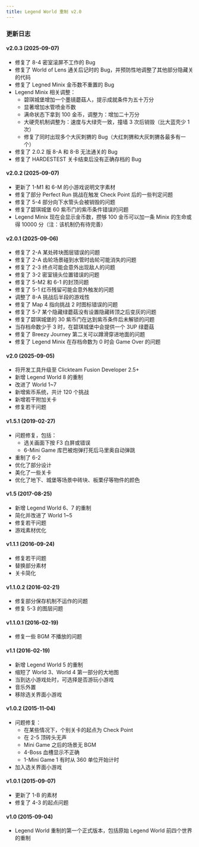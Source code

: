 ```yaml
---
title: Legend World 重制 v2.0
---
```


### 更新日志
#### v2.0.3 (2025-09-07)
- 修复了 8-4 密室滚屏不工作的 Bug
- 修复了 World of Lens 通关后记时的 Bug，并预防性地调整了其他部分隐藏关的代码
- 修复了 Legned Minix 金币数不重置的 Bug
- Legend Minix 相关调整：
    - 碧琪城堡增加一个墨镜蘑菇人，提示成就条件为五十万分
    - 显著增加水管喷金币数
    - 满命状态下拿到 100 金币，调整为：增加二十万分
    - 大硬壳机制调整为：速度与大绿壳一致，撞墙 3 次后销毁（比大蓝壳少 1 次）
    - 修复了同时出现多个大灰刺猬的 Bug（大红刺猬和大灰刺猬各最多有一个）
- 修复了 2.0.2 版 8-A 和 8-B 无法通关的 Bug
- 修复了 HARDESTEST 关卡结束后没有正确存档的 Bug

#### v2.0.2 (2025-09-07)
- 更新了 1-M1 和 6-M 的小游戏说明文字素材
- 修复了部分 Perfect Run 挑战在触发 Check Point 后的一些判定问题
- 修复了 5-4 部分向下水管头会被销毁的问题
- 修复了碧琪城堡 60 紫币门的紫币条件错误的问题
- Legend Minix 现在会显示金币数，攒够 100 金币可以加一条 Minix 的生命或得 10000 分（注：该机制仍有待完善）

#### v2.0.1 (2025-09-06)
- 修复了 2-A 某处砖块图层错误的问题
- 修复了 2-A 齿轮场景碰到水管时齿轮可能消失的问题
- 修复了 2-3 终点可能会意外出现敌人的问题
- 修复了 3-2 密室镜头位置错误的问题
- 修复了 5-M2 和 6-1 的封顶问题
- 修复了 5-1 红币残留可能会意外触发的问题
- 调整了 8-A 挑战后半段的游戏性
- 修复了 Map 4 指向挑战 2 时图标错误的问题
- 修复了 5-7 某个隐藏绿蘑菇没有设置隐藏砖顶之后变灰的问题
- 修复了碧琪城堡的 30 紫币门在达到紫币条件后未解锁的问题
- 当存档命数少于 3 时，在碧琪城堡中会提供一个 3UP 绿蘑菇
- 修复了 Breezy Journey 第二关可以蹲滑穿进地面的问题
- 修复了 Legend Minix 在存档命数为 0 时会 Game Over 的问题

#### v2.0 (2025-09-05)
- 将开发工具升级至 Clickteam Fusion Developer 2.5+
- 新增 Legend World 8 的重制
- 改进了 World 1~7
- 新增紫币系统，共计 120 个挑战
- 新增若干附加关卡
- 修复若干问题

#### v1.5.1 (2019-02-27)
- 问题修复，包括：
    - 选关画面下按 F3 白屏或错误
    - 6-Mini Game 库巴被炮弹打死后马里奥自动弹跳
- 重制了 6-2
- 优化了部分设计
- 美化了一些关卡
- 优化了地下、城堡等场景中砖块、板栗仔等物件的颜色

#### v1.5 (2017-08-25)
- 新增 Legend World 6、7 的重制
- 简化并改进了 World 1~5
- 修复若干问题
- 游戏素材优化

#### v1.1.1 (2016-09-24)
- 修复若干问题
- 替换部分素材
- 关卡简化

#### v1.1.0.2 (2016-02-21)
- 修复部分保存机制不运作的问题
- 修复 5-3 的图层问题

#### v1.1.0.1 (2016-02-19)
- 修复一些 BGM 不播放的问题

#### v1.1 (2016-02-19)
- 新增 Legend World 5 的重制
- 缩短了 World 3、World 4 第一部分的大地图
- 当到达小游戏处时，可选择是否游玩小游戏
- 音乐外置
- 移除选关界面小游戏

#### v1.0.2 (2015-11-04)
- 问题修复：
    - 在某些情况下，个别关卡的起点为 Check Point
    - 在 2-5 顶砖头无声
    - Mini Game 之后的场景无 BGM
    - 4-Boss 血槽显示不正确
    - 1-Mini Game 1 有时从 360 单位开始计时
- 加入选关界面小游戏

#### v1.0.1 (2015-09-07)
- 更新了 1-B 的素材
- 修复了 4-3 的起点问题

#### v1.0 (2015-09-04)
- Legend World 重制的第一个正式版本，包括原始 Legend World 前四个世界的重制